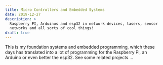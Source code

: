 ```yaml
---
title: Micro Controllers and Embedded Systems
date: 2019-12-27
description: >
  Raspberry PI, Arduinos and esp32 in network devices, lasers, sensor
  networks and all sorts of cool things!
draft: true
---
```


This is my foundation systems and embedded programming, which these
days has translated into a lot of programming for the Raspberry Pi, an
Arduino or even better the esp32.  See some related projects ...
<!--more-->

